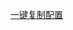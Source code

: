 
[一键复制配置](href="quantumult-x:///update-configuration?remote-resource=%7B%0A%20%20%20%20%22policy-remote%22%3A%20%5B%0A%20%20%20%20%20%20%20%20%20%22static%3D%E8%8B%B9%E6%9E%9C%E6%9C%8D%E5%8A%A1%2C%20direct%2C%20proxy%2C%20img-url%3Dhttps%3A%2F%2Fraw.githubusercontent.com%2FSunert%2FQure%2Fmaster%2FIconSet%2FApple.png%22%2C%0A%20%20%20%20%20%20%20%20%20%22static%3D%E5%85%A8%E7%90%83%E5%BD%B1%E8%A7%86%2C%20proxy%2C%20direct%2C%20reject%20img-url%3Dhttps%3A%2F%2Fraw.githubusercontent.com%2FSunert%2FQure%2Fmaster%2FIconSet%2FForeignMedia.png%22%2C%0A%20%20%20%20%20%20%20%20%20%22static%3D%E5%9B%BD%E5%86%85%E8%A7%86%E9%A2%91%2C%20direct%2C%20proxy%2C%20img-url%3Dhttps%3A%2F%2Fraw.githubusercontent.com%2Fzealson%2FZure%2Fmaster%2FIconSet%2FDomesticMedia.png%22%2C%0A%20%20%20%20%20%20%20%20%20%22static%3DYouTube%2C%20proxy%2C%20direct%2C%20img-url%3Dhttps%3A%2F%2Fraw.githubusercontent.com%2Fzealson%2FZure%2Fmaster%2FIconSet%2FYouTube.png%22%2C%0A%20%20%20%20%20%20%20%20%20%22static%3DNetflix%2C%20proxy%2C%20direct%2C%20img-url%3Dhttps%3A%2F%2Fraw.githubusercontent.com%2Fzealson%2FZure%2Fmaster%2FIconSet%2FNetflix_Letter.png%22%2C%0A%20%20%20%20%20%20%20%20%20%22static%3D%E5%85%A8%E7%90%83%E7%BD%91%E7%AB%99%2C%20proxy%2C%20direct%2C%20reject%2C%20img-url%3Dhttps%3A%2F%2Fraw.githubusercontent.com%2FSunert%2FQure%2Fmaster%2FIconSet%2FGlobal.png%22%2C%0A%20%20%20%20%20%20%20%20%20%22static%3D%E4%B8%AD%E5%9B%BD%E7%BD%91%E7%AB%99%2C%20direct%2C%20proxy%2C%20img-url%3Dhttps%3A%2F%2Fraw.githubusercontent.com%2Fzealson%2FZure%2Fmaster%2FIconSet%2FFinal.png%22%2C%0A%20%20%20%20%20%20%20%20%20%22static%3D%E5%B9%BF%E5%91%8A%E6%8B%A6%E6%88%AA%2C%20direct%2C%20reject%2C%20img-url%3Dhttps%3A%2F%2Fraw.githubusercontent.com%2FGeQ1an%2FRules%2Fmaster%2FQuantumultX%2FIconSet%2FAdBlock.png%22%2C%0A%20%20%20%20%20%20%20%20%20%22static%3DSpeedtest%2C%20direct%2C%20proxy%2C%20reject%2C%20img-url%3Dhttps%3A%2F%2Fraw.githubusercontent.com%2FSunert%2FQure%2Fmaster%2FIconSet%2FSpeedtest.png%22%0A%20%20%20%20%20%5D%2C%0A%20%20%20%20%22server_remote%22%3A%20%5B%0A%20%20%20%20%20%20%20%20%22https%3A%2F%2Fhaobang.yangwang.workers.dev%2C%20tag%3D%E7%BE%8A%E7%8E%8B%2C%20enabled%3Dtrue%22%0A%20%20%20%20%5D%2C%0A%20%20%20%20%22filter_remote%22%3A%20%5B%0A%20%20%20%20%20%20%20%20%22https%3A%2F%2Fraw.githubusercontent.com%2FCleveray%2FQuantumult%2Fmaster%2FMe%2FFilter%2FAdBlock.list%2C%20tag%3D%E5%B9%BF%E5%91%8A%E6%8B%A6%E6%88%AA%2C%20force-policy%3D%E5%B9%BF%E5%91%8A%E6%8B%A6%E6%88%AA%2Cenabled%3Dtrue%22%2C%0A%22https%3A%2F%2Fraw.githubusercontent.com%2FCleveray%2FQuantumult%2Fmaster%2FMe%2FFilter%2FApple.list%2C%20tag%3D%E8%8B%B9%E6%9E%9C%E6%9C%8D%E5%8A%A1%2C%20force-policy%3D%E8%8B%B9%E6%9E%9C%E6%9C%8D%E5%8A%A1%2Cenabled%3Dtrue%22%2C%0A%22https%3A%2F%2Fraw.githubusercontent.com%2FCleveray%2FQuantumult%2Fmaster%2FMe%2FFilter%2FForeignMedia.list%2C%20tag%3D%E5%85%A8%E7%90%83%E5%BD%B1%E8%A7%86%2C%20force-policy%3D%E5%85%A8%E7%90%83%E5%BD%B1%E8%A7%86%2C%20enabled%3Dtrue%22%2C%0A%22https%3A%2F%2Fraw.githubusercontent.com%2FCleveray%2FQuantumult%2Fmaster%2FMe%2FFilter%2FGlobal.list%2Ctag%3D%E5%85%A8%E7%90%83%E7%BD%91%E7%AB%99%2C%20force-policy%3D%E5%85%A8%E7%90%83%E7%BD%91%E7%AB%99%2C%20enabled%3Dtrue%22%2C%0A%22https%3A%2F%2Fraw.githubusercontent.com%2FCleveray%2FQuantumult%2Fmaster%2FMe%2FFilter%2FChina.list%2Ctag%3D%E4%B8%AD%E5%9B%BD%E7%BD%91%E7%AB%99%2C%20force-policy%3D%E4%B8%AD%E5%9B%BD%E7%BD%91%E7%AB%99%2C%20enabled%3Dtrue%22%2C%0A%22https%3A%2F%2Fraw.githubusercontent.com%2FCleveray%2FQuantumult%2Fmaster%2FMe%2FFilter%2FSpeedtest.list%2C%20tag%3D%20Speedtest%2C%20force-policy%3DSpeedtest%2C%20enabled%3Dtrue%22%2C%0A%22https%3A%2F%2Fraw.githubusercontent.com%2FCleveray%2FQuantumult%2Fmaster%2FMe%2FFilter%2FOperator.list%2C%20tag%3D%E8%BF%90%E8%90%A5%E5%95%86%E5%8A%AB%E6%8C%81%2C%20enabled%3Dtrue%22%2C%0A%22https%3A%2F%2Fraw.githubusercontent.com%2FCleveray%2FQuantumult%2Fmaster%2FMe%2FFilter%2FYoutube.list%2C%20tag%3DYoutube%2C%20force-policy%3DYoutube%2C%20enabled%3Dtrue%22%2C%0A%22https%3A%2F%2Fraw.githubusercontent.com%2FCleveray%2FQuantumult%2Fmaster%2FMe%2FFilter%2FNetflix.list%2C%20tag%3DNetflix%2C%20force-policy%3DNetflix%2C%20enabled%3Dtrue%22%0A%20%20%20%20%5D%2C%0A%20%20%20%20%22rewrite_remote%22%3A%20%5B%0A%20%20%20%20%20%20%20%22https%3A%2F%2Fraw.githubusercontent.com%2FCleveray%2FQuantumult%2Fmaster%2FMe%2FRewrite.conf%2C%20tag%3DCleveray%2C%20enabled%3Dtrue%22%2C%0A%20%20%20%20%20%20%20%22https%3A%2F%2Fraw.githubusercontent.com%2FConnersHua%2FProfiles%2Fmaster%2FQuantumult%2FX%2FRewrite.conf%2C%20tag%3D%E7%A5%9E%E6%9C%BA%E5%A4%8D%E5%86%99%E8%A7%84%E5%88%99%2C%20enabled%3Dtrue%22%2C%0A%20%20%20%20%20%20%20%22http%3A%2F%2Fcloudcompute.lbyczf.com%2Fquanx-rewrite%2C%20tag%3Dlhie1%E5%A4%8D%E5%86%99%2C%20enabled%3Dtrue%22%0A%20%20%20%20%5D%0A%7D")
<br/>
<br/>
<br/>
